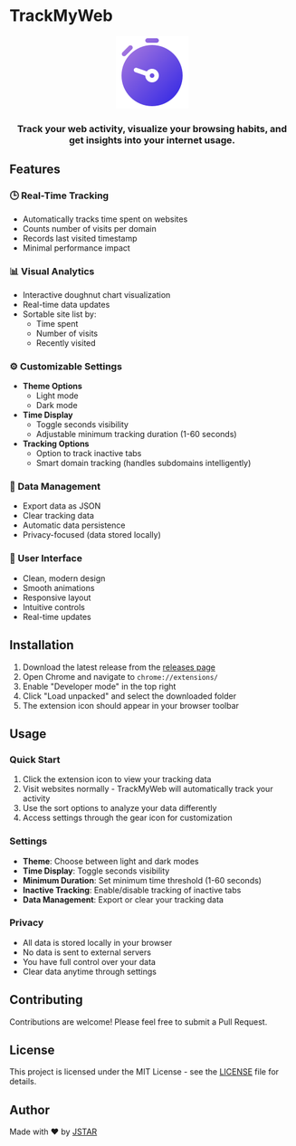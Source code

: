 # TrackMyWeb

<p align="center">
  <img src="icons/logo128.png" alt="TrackMyWeb Logo" width="128" height="128">
</p>

<h3 align="center">Track your web activity, visualize your browsing habits, and get insights into your internet usage.</h3>

## Features

### 🕒 Real-Time Tracking
- Automatically tracks time spent on websites
- Counts number of visits per domain
- Records last visited timestamp
- Minimal performance impact

### 📊 Visual Analytics
- Interactive doughnut chart visualization
- Real-time data updates
- Sortable site list by:
  - Time spent
  - Number of visits
  - Recently visited

### ⚙️ Customizable Settings
- **Theme Options**
  - Light mode
  - Dark mode
- **Time Display**
  - Toggle seconds visibility
  - Adjustable minimum tracking duration (1-60 seconds)
- **Tracking Options**
  - Option to track inactive tabs
  - Smart domain tracking (handles subdomains intelligently)

### 💾 Data Management
- Export data as JSON
- Clear tracking data
- Automatic data persistence
- Privacy-focused (data stored locally)

### 🎨 User Interface
- Clean, modern design
- Smooth animations
- Responsive layout
- Intuitive controls
- Real-time updates

## Installation

1. Download the latest release from the [releases page](https://github.com/DevJSTAR/TrackMyWeb/releases)
2. Open Chrome and navigate to `chrome://extensions/`
3. Enable "Developer mode" in the top right
4. Click "Load unpacked" and select the downloaded folder
5. The extension icon should appear in your browser toolbar

## Usage

### Quick Start
1. Click the extension icon to view your tracking data
2. Visit websites normally - TrackMyWeb will automatically track your activity
3. Use the sort options to analyze your data differently
4. Access settings through the gear icon for customization

### Settings
- **Theme**: Choose between light and dark modes
- **Time Display**: Toggle seconds visibility
- **Minimum Duration**: Set minimum time threshold (1-60 seconds)
- **Inactive Tracking**: Enable/disable tracking of inactive tabs
- **Data Management**: Export or clear your tracking data

### Privacy
- All data is stored locally in your browser
- No data is sent to external servers
- You have full control over your data
- Clear data anytime through settings

## Contributing
Contributions are welcome! Please feel free to submit a Pull Request.

## License
This project is licensed under the MIT License - see the [LICENSE](LICENSE) file for details.

## Author
Made with ❤️ by [JSTAR](https://linktr.ee/jstarsdev)